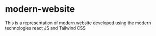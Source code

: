 # modern-website
This is a representation of modern website developed using the  modern technologies react JS and Tailwind CSS
